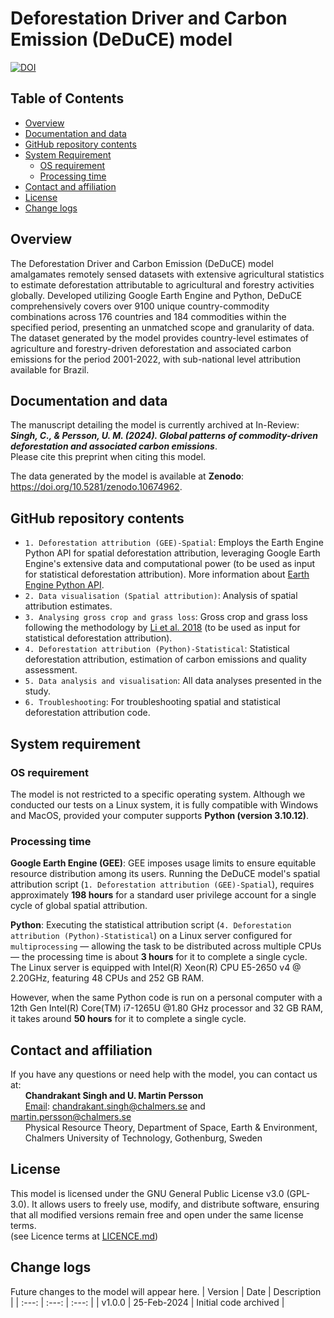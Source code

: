# Deforestation Driver and Carbon Emission (DeDuCE) model
[![DOI](https://zenodo.org/badge/DOI/10.5281/zenodo.10674962.svg)](https://doi.org/10.5281/zenodo.10674962)

## Table of Contents
  - [Overview](#overview)
  - [Documentation and data](#Documentation-and-data)
  - [GitHub repository contents](#GitHub-repository-contents)
  - [System Requirement](#system-requirement)
    - [OS requirement](#OS-requirement)
    - [Processing time](#Processing-time)
  - [Contact and affiliation](#contact-and-affiliation)
  - [License](#LICENSE)
  - [Change logs](#change-logs)


## Overview
The Deforestation Driver and Carbon Emission (DeDuCE) model amalgamates remotely sensed datasets with extensive agricultural statistics to estimate deforestation attributable to agricultural and forestry activities globally. Developed utilizing Google Earth Engine and Python, DeDuCE comprehensively covers over 9100 unique country-commodity combinations across 176 countries and 184 commodities within the specified period, presenting an unmatched scope and granularity of data. The dataset generated by the model provides country-level estimates of agriculture and forestry-driven deforestation and associated carbon emissions for the period 2001-2022, with sub-national level attribution available for Brazil. 

## Documentation and data
The manuscript detailing the model is currently archived at In-Review: **_Singh, C., & Persson, U. M. (2024). Global patterns of commodity-driven deforestation and associated carbon emissions_**.   
Please cite this preprint when citing this model. 

The data generated by the model is available at **Zenodo**: https://doi.org/10.5281/zenodo.10674962. 


## GitHub repository contents
- `1. Deforestation attribution (GEE)-Spatial`: Employs the Earth Engine Python API for spatial deforestation attribution, leveraging Google Earth Engine's extensive data and computational power (to be used as input for statistical deforestation attribution). More information about [Earth Engine Python API](https://developers.google.com/earth-engine/guides/python_install). 
- `2. Data visualisation (Spatial attribution)`: Analysis of spatial attribution estimates.
- `3. Analysing gross crop and grass loss`: Gross crop and grass loss following the methodology by [Li et al. 2018](https://doi.org/10.5194/essd-10-219-2018) (to be used as input for statistical deforestation attribution).
- `4. Deforestation attribution (Python)-Statistical`: Statistical deforestation attribution, estimation of carbon emissions and quality assessment.
- `5. Data analysis and visualisation`: All data analyses presented in the study.
- `6. Troubleshooting`: For troubleshooting spatial and statistical deforestation attribution code.


## System requirement
### OS requirement
The model is not restricted to a specific operating system. Although we conducted our tests on a Linux system, it is fully compatible with Windows and MacOS, provided your computer supports **Python (version 3.10.12)**.

### Processing time
**Google Earth Engine (GEE)**: GEE imposes usage limits to ensure equitable resource distribution among its users. Running the DeDuCE model's spatial attribution script (`1. Deforestation attribution (GEE)-Spatial`), requires approximately **198 hours** for a standard user privilege account for a single cycle of global spatial attribution.  

**Python**: Executing the statistical attribution script (`4. Deforestation attribution (Python)-Statistical`) on a Linux server configured for `multiprocessing` — allowing the task to be distributed across multiple CPUs — the processing time is about **3 hours** for it to complete a single cycle. The Linux server is equipped with Intel(R) Xeon(R) CPU E5-2650 v4 @ 2.20GHz, featuring 48 CPUs and 252 GB RAM.   

However, when the same Python code is run on a personal computer with a 12th Gen Intel(R) Core(TM) i7-1265U @1.80 GHz processor and 32 GB RAM, it takes around **50 hours** for it to complete a single cycle.  

## Contact and affiliation
If you have any questions or need help with the model, you can contact us at:        
&nbsp;&nbsp;&nbsp;&nbsp;&nbsp; **Chandrakant Singh and U. Martin Persson**   
&nbsp;&nbsp;&nbsp;&nbsp;&nbsp; [Email](mailto:chandrakant.singh@chalmers.se,martin.persson@chalmers.se): chandrakant.singh@chalmers.se and martin.persson@chalmers.se   
&nbsp;&nbsp;&nbsp;&nbsp;&nbsp; Physical Resource Theory, Department of Space, Earth & Environment,   
&nbsp;&nbsp;&nbsp;&nbsp;&nbsp; Chalmers University of Technology, Gothenburg, Sweden


## License
This model is licensed under the GNU General Public License v3.0 (GPL-3.0). It allows users to freely use, modify, and distribute software, ensuring that all modified versions remain free and open under the same license terms.   
(see Licence terms at [LICENCE.md](LICENSE))



## Change logs
Future changes to the model will appear here.
| Version | Date    | Description    |
| :---:   | :---: | :---: |
| v1.0.0 | 25-Feb-2024   | Initial code archived   |
